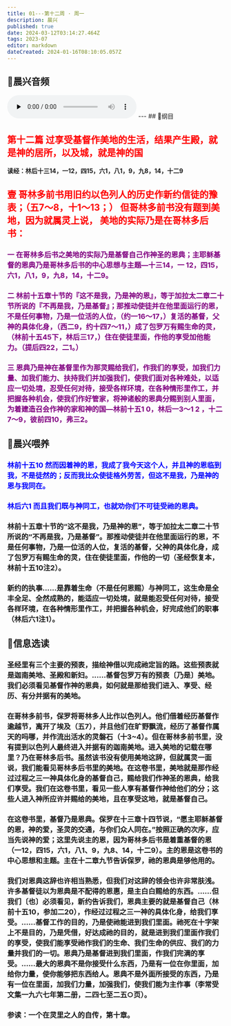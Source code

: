```yaml
---
title: 01---第十二周 · 周一
description: 晨兴
published: true
date: 2024-03-12T03:14:27.464Z
tags: 2023-07
editor: markdown
dateCreated: 2024-01-16T08:10:05.057Z
---
```


## 🎵晨兴音频
<audio id="audio" controls="" preload="none">
      <source id="mp3" src="/2023-07/week12/week12day1.mp3">
</audio>
---
## 📖纲目

## <font color=red>第十二篇 过享受基督作美地的生活，结果产生殿，就是神的居所，以及城，就是神的国</font>

**读经：林后十三14，一12，四15，六1，八1，9，九8，14，十二9**

## <font color=red>壹 哥林多前书用旧约以色列人的历史作新约信徒的豫表；（五7～8，十1～13；） 但哥林多前书没有题到美地，因为就属灵上说， 美地的实际乃是在哥林多后书：</font></font>

### <font color=purple>一 在哥林多后书之美地的实际乃是基督自己作神圣的恩典；主耶稣基督的恩典乃是哥林多后书的中心思想与主题—十三14，一 12，四15，六1，八1，9，九8，14，十二9。</font>

### <font color=purple>二 林前十五章十节的『这不是我，乃是神的恩』，等于加拉太二章二十节所说的『不再是我，乃是基督』；那推动使徒并在他里面运行的恩，不是任何事物，乃是一位活的人位，（约一16～17，）复活的基督，父神的具体化身，（西二9，约十四7～11，）成了包罗万有赐生命的灵，（林前十五45下，林后三17，）住在使徒里面，作他的享受加他能力。（提后四22，二1。）</font>

### <font color=purple>三 恩典乃是神在基督里作为那灵赐给我们，作我们的享受，加我们力量、加我们能力、扶持我们并加强我们，使我们面对各种难处，以适应一切处境，忍受任何对待，接受各样环境，在各种情形里作工，并把握各种机会，使我们作好管家，将神诸般的恩典分赐到别人里面，为着建造召会作神的家和神的国—林前十五1 0，林后一3～1 2 ，十二7～9，彼前四10，弗三2。</font>

## 📖晨兴喂养

### <font color=blue>林前十五10    然而因着神的恩，我成了我今天这个人，并且神的恩临到我，不是徒然的；反而我比众使徒格外劳苦，但这不是我，乃是神的恩与我同在。</font>

### <font color=blue>林后六1    而且我们既与神同工，也就劝你们不可徒受祂的恩典。</font>

### 林前十五章十节的“这不是我，乃是神的恩”，等于加拉太二章二十节所说的“不再是我，乃是基督”。那推动使徒并在他里面运行的恩，不是任何事物，乃是一位活的人位，复活的基督，父神的具体化身，成了包罗万有赐生命的灵，住在使徒里面，作他的一切（圣经恢复本，林前十五10注2）。

### 新约的执事……是靠着生命（不是任何恩赐）与神同工，这生命是全丰全足、全然成熟的，能适应一切处境，就是能忍受任何对待，接受各样环境，在各种情形里作工，并把握各种机会，好完成他们的职事（林后六1注1）。

## 📖信息选读

### 圣经里有三个主要的预表，描绘神借以完成祂定旨的路。这些预表就是迦南美地、圣殿和新妇。……基督包罗万有的预表〔乃是〕美地。我们必须看见基督作神的恩典，如何就是那给我们进入、享受、经历、有分并据有的美地。

### 在哥林多前书，保罗将哥林多人比作以色列人。他们借着经历基督作逾越节，离开了埃及（五7），并且他们在旷野飘流，经历了基督作属天的吗哪，并作流出活水的灵磐石（十3~4）。但在哥林多前书里，没有提到以色列人最终进入并据有的迦南美地。进入美地的记载在哪里？乃在哥林多后书。虽然该书没有使用美地这辞，但就属灵一面说，我们能看见哥林多后书里的美地。在这卷书里，美地就是那作经过过程之三一神具体化身的基督自己，赐给我们作神圣的恩典，给我们享受。我们在这卷书里，看见一些人享有基督作神给他们的分；这些人进入神所应许并赐给的美地，且在享受这地，就是基督自己。

### 在这卷书里，基督乃是恩典。保罗在十三章十四节说，“愿主耶稣基督的恩，神的爱，圣灵的交通，与你们众人同在。”按照正确的次序，应当先说神的爱；这里先说主的恩，因为哥林多后书是着重基督的恩（一12，四15，六1，八1、9，九8、14，十二9）。主的恩是这卷书的中心思想和主题。主在十二章九节告诉保罗，祂的恩典是够他用的。

### 我们对恩典这辞也许相当熟悉，但我们对这辞的领会也许非常肤浅。许多基督徒以为恩典是不配得的恩惠，是主白白赐给的东西。……但我们〔也〕必须看见，新约告诉我们，恩典主要的就是基督自己（林前十五10，参加二20），作经过过程之三一神的具体化身，给我们享受。……基督工作的目的，乃是使祂能进到我们里面。祂死在十字架上不是目的，乃是凭借，好达成祂的目的，就是进到我们里面作我们的享受，使我们能享受祂作我们的生命、我们生命的供应、我们的力量并我们的一切。恩典乃是基督进到我们里面，作我们完满的享受。……最大的恩典不是你接受什么东西，乃是有一位在你里面，加给你力量，使你能够把东西给人。恩典不是外面所接受的东西，乃是有一位在里面，加我们力量，加强我们，使我们能为主作事（李常受文集一九六七年第二册，二四七至二五○页）。

### 参读：一个在灵里之人的自传，第十章。
<!-- Google tag (gtag.js) -->
<script async src="https://www.googletagmanager.com/gtag/js?id=G-1P8709Z16T"></script>
<script>
  window.dataLayer = window.dataLayer || [];
  function gtag(){dataLayer.push(arguments);}
  gtag('js', new Date());

  gtag('config', 'G-1P8709Z16T');
</script>